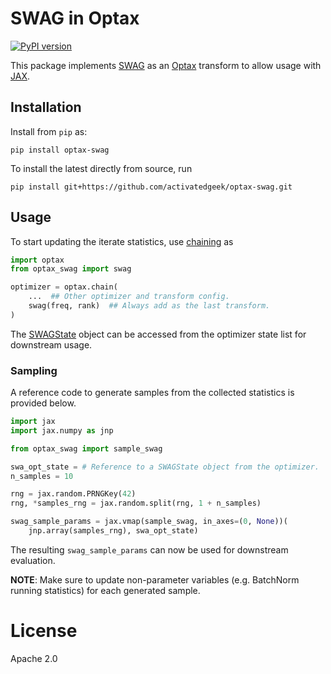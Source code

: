 # SWAG in Optax

[![PyPI version](https://badge.fury.io/py/optax-swag.svg)](https://pypi.org/project/optax-swag/)

This package implements [SWAG](https://arxiv.org/abs/1902.02476) 
as an [Optax](https://optax.readthedocs.io/) transform to allow
usage with [JAX](https://jax.readthedocs.io/).

## Installation

Install from `pip` as:
```shell
pip install optax-swag
```

To install the latest directly from source, run
```shell
pip install git+https://github.com/activatedgeek/optax-swag.git
```

## Usage

To start updating the iterate statistics, use [chaining](https://optax.readthedocs.io/en/latest/api.html#chain) as

```python
import optax
from optax_swag import swag

optimizer = optax.chain(
    ...  ## Other optimizer and transform config.
    swag(freq, rank)  ## Always add as the last transform.
)
```

The [SWAGState](./optax_swag/state.py#L22) object can be accessed from
the optimizer state list for downstream usage.

### Sampling

A reference code to generate samples from the collected statistics
is provided below.

```python
import jax
import jax.numpy as jnp

from optax_swag import sample_swag

swa_opt_state = # Reference to a SWAGState object from the optimizer.
n_samples = 10

rng = jax.random.PRNGKey(42)
rng, *samples_rng = jax.random.split(rng, 1 + n_samples)

swag_sample_params = jax.vmap(sample_swag, in_axes=(0, None))(
    jnp.array(samples_rng), swa_opt_state)
```

The resulting `swag_sample_params` can now be used for downstream evaluation.

**NOTE**: Make sure to update non-parameter variables (e.g. BatchNorm running statistics) for each generated sample.

# License

Apache 2.0